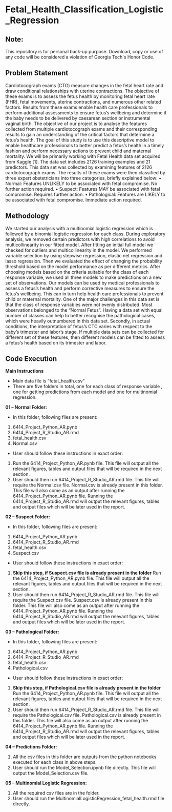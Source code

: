 # Fetal_Health_Classification_Logistic_Regression

## Note:
This repository is for personal back-up purpose. Download, copy or use of any code will be considered a violation of Georgia Tech's Honor Code.


## Problem Statement

Cardiotocograph exams (CTG) measure changes in the fetal heart rate and draw conditional relationships with uterine contractions. The objective of these exams is to assess the fetus health by monitoring fetal heart rate (FHR), fetal movements, uterine contractions, and numerous other related factors. Results from these exams enable health care professionals to perform additional assessments to ensure fetus’s wellbeing and determine if the baby needs to be delivered by caesarean section or instrumental vaginal birth.
The objective of our project is to analyse the features collected from multiple cardiotocograph exams and their corresponding results to gain an understanding of the critical factors that determine a fetus’s health. The goal of this study is to use this descriptive model to enable healthcare professionals to better predict a fetus’s health in a timely fashion and perform necessary actions to prevent child and maternal mortality.
We will be primarily working with Fetal Health data set acquired from Kaggle [1]. The data set includes 2126 training examples and 21 predictors. This data set was collected by examining features of 2126 cardiotocograph exams. The results of these exams were then classified by three expert obstetricians into three categories, briefly explained below:
• Normal: Features UNLIKELY to be associated with fetal compromise. No further action required.
• Suspect: Features MAY be associated with fetal compromise. Requires further action.
• Pathological: Features are LIKELY to be associated with fetal compromise. Immediate action required.


## Methodology

We started our analysis with a multinomial logistic regression which is followed by a binomial logistic regression for each class. During exploratory analysis, we removed certain predictors with high correlations to avoid multicollinearity in our fitted model. After fitting an initial full model we checked for outliers and multicollinearity in the model. We performed variable selection by using stepwise regression, elastic net regression and lasso regression. Then we evaluated the effect of changing the probability threshold based on the model performance as per different metrics. After choosing models based on the criteria suitable for the class of each response variable, we used all three models to make predictions on a new set of observations. Our models can be used by medical professionals to assess a fetus’s health and perform corrective measures to ensure the fetus’s wellbeing. This can in turn help health care professionals to prevent child or maternal mortality.
One of the major challenges in this data set is that the class of response variables were not evenly distributed. Most observations belonged to the “Normal Fetus”. Having a data set with equal number of classes can help to better recognise the pathological cases, which were heavily outnumbered in this data set. Secondly, in actual conditions, the interpretation of fetus’s CTC varies with respect to the baby’s trimester and labor’s stage. If multiple data sets can be collected for different set of these features, then different models can be fitted to assess a fetus’s health based on its trimester and labor.

## Code Execution

**Main Instructions**


* Main data file is “fetal_health.csv”
* There are five folders in total, one for each class of response variable , one for getting predictions from each model and one for multinomial regression.


**01 – Normal Folder:**

* In this folder, following files are present:
1. 6414_Project_Python_AR.pynb
2. 6414_Project_R_Studio_AR.rmd
3. fetal_health.csv
4. Normal.csv
* User should follow these instructions in exact order:
1. Run the 6414_Project_Python_AR.pynb file. This file will output all the relevant figures, tables and output files that will be required in the next section.
2. User should then run 6414_Project_R_Studio_AR.rmd file. This file will require the Normal.csv file. Normal.csv is already present in this folder. This file will also come as an output after running the 6414_Project_Python_AR.pynb file. Running the 6414_Project_R_Studio_AR.rmd will output the relevant figures, tables and output files which will be later used in the report. 



**02 – Suspect Folder:**

* In this folder, following files are present:
1. 6414_Project_Python_AR.pynb
2. 6414_Project_R_Studio_AR.rmd
3. fetal_health.csv
4. Suspect.csv
* User should follow these instructions in exact order:
1. **Skip this step, if Suspect.csv file is already present in the folder**
Run the 6414_Project_Python_AR.pynb file. This file will output all the relevant figures, tables and output files that will be required in the next section.
2. User should then run 6414_Project_R_Studio_AR.rmd file. This file will require the Suspect.csv file. Suspect.csv is already present in this folder. This file will also come as an output after running the 6414_Project_Python_AR.pynb file. Running the 6414_Project_R_Studio_AR.rmd will output the relevant figures, tables and output files which will be later used in the report. 




**03 – Pathological Folder:**


* In this folder, following files are present:
1. 6414_Project_Python_AR.pynb
2. 6414_Project_R_Studio_AR.rmd
3. fetal_health.csv
4. Pathological.csv
* User should follow these instructions in exact order:
1. **Skip this step, if Pathological.csv file is already present in the folder**
Run the 6414_Project_Python_AR.pynb file. This file will output all the relevant figures, tables and output files that will be required in the next section.
2. User should then run 6414_Project_R_Studio_AR.rmd file. This file will require the Pathological.csv file. Pathological.csv is already present in this folder. This file will also come as an output after running the 6414_Project_Python_AR.pynb file. Running the 6414_Project_R_Studio_AR.rmd will output the relevant figures, tables and output files which will be later used in the report. 




**04 – Predictions Folder:**
1. All the csv files in this folder are outputs from the python notebooks executed for each class in above steps.
2. User should run the Model_Selection.ipynb file directly. This file will output the Model_Selection.csv file. 



**05 – Multinomial Logistic Regression:**
1. All the required csv files are in the folder. 
2. User should run the MultinomialLogisticRegression_fetal_health.rmd file directly. 




